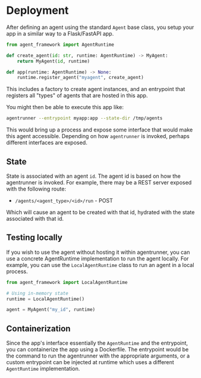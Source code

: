 # Deployment

After defining an agent using the standard `Agent` base class, you setup your app in a similar way to a Flask/FastAPI app.

```python
from agent_framework import AgentRuntime

def create_agent(id: str, runtime: AgentRuntime) -> MyAgent:
    return MyAgent(id, runtime)

def app(runtime: AgentRuntime) -> None:
    runtime.register_agent("myagent", create_agent)
```

This includes a factory to create agent instances, and an entrypoint that registers all "types" of agents that are hosted in this app.

You might then be able to execute this app like:

```sh
agentrunner --entrypoint myapp:app --state-dir /tmp/agents
```

This would bring up a process and expose some interface that would make this agent accessible. Depending on how `agentrunner` is invoked, perhaps different interfaces are exposed.

## State

State is associated with an agent `id`. The agent id is based on how the agentrunner is invoked. For example, there may be a REST server exposed with the following route:

- `/agents/<agent_type>/<id>/run` - POST

Which will cause an agent to be created with that id, hydrated with the state associated with that id.

## Testing locally

If you wish to use the agent without hosting it within agentrunner, you can use a concrete AgentRuntime implementation to run the agent locally. For example, you can use the `LocalAgentRuntime` class to run an agent in a local process.

```python
from agent_framework import LocalAgentRuntime

# Using in-memory state
runtime = LocalAgentRuntime()

agent = MyAgent("my_id", runtime)
```

## Containerization

Since the app's interface essentially the `AgentRuntime` and the entrypoint, you can containerize the app using a Dockerfile. The entrypoint would be the command to run the agentrunner with the appropriate arguments, or a custom entrypoint can be injected at runtime which uses a different `AgentRuntime` implementation.
